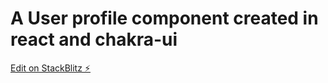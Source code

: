 # A User profile component created in react and chakra-ui

[Edit on StackBlitz ⚡️](https://stackblitz.com/edit/react-pngjsn)

